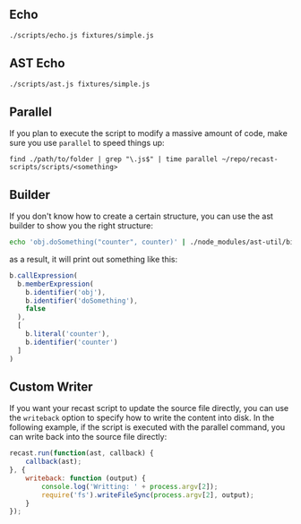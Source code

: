 ## Echo

```bash
./scripts/echo.js fixtures/simple.js
```

## AST Echo

```bash
./scripts/ast.js fixtures/simple.js
```

## Parallel

If you plan to execute the script to modify a massive amount of code, make sure you use `parallel` to speed things up:

```
find ./path/to/folder | grep "\.js$" | time parallel ~/repo/recast-scripts/scripts/<something>
```

## Builder

If you don't know how to create a certain structure, you can use the ast builder to show you the right structure:

```bash
echo 'obj.doSomething("counter", counter)' | ./node_modules/ast-util/bin/make-builder
```

as a result, it will print out something like this:

```javascript
b.callExpression(
  b.memberExpression(
    b.identifier('obj'),
    b.identifier('doSomething'),
    false
  ),
  [
    b.literal('counter'),
    b.identifier('counter')
  ]
)
```

## Custom Writer

If you want your recast script to update the source file directly, you can use the `writeback` option to specify how to write the content into disk. In the following example, if the script is executed with the parallel command, you can write back into the source file directly:

```javascript
recast.run(function(ast, callback) {
    callback(ast);
}, {
    writeback: function (output) {
        console.log('Writting: ' + process.argv[2]);
        require('fs').writeFileSync(process.argv[2], output);
    }
});
```
